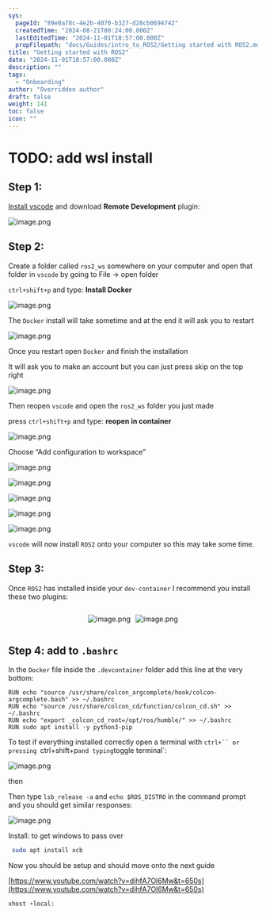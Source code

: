 ```yaml
---
sys:
  pageId: "89e0a78c-4e2b-4070-b327-d28cb0694742"
  createdTime: "2024-08-21T00:24:00.000Z"
  lastEditedTime: "2024-11-01T18:57:00.000Z"
  propFilepath: "docs/Guides/intro_to_ROS2/Getting started with ROS2.md"
title: "Getting started with ROS2"
date: "2024-11-01T18:57:00.000Z"
description: ""
tags:
  - "Onboarding"
author: "Overridden author"
draft: false
weight: 141
toc: false
icon: ""
---
```


# TODO: add wsl install

## Step 1:

[Install vscode](https://code.visualstudio.com/download) and download **Remote Development** plugin:

![image.png](https://prod-files-secure.s3.us-west-2.amazonaws.com/d518164a-d88e-44d1-a4ee-3adb3bd8bce0/efb52993-1881-4a40-b95e-6f020334f022/image.png?X-Amz-Algorithm=AWS4-HMAC-SHA256&X-Amz-Content-Sha256=UNSIGNED-PAYLOAD&X-Amz-Credential=ASIAZI2LB4666J3RH45H%2F20250405%2Fus-west-2%2Fs3%2Faws4_request&X-Amz-Date=20250405T070739Z&X-Amz-Expires=3600&X-Amz-Security-Token=IQoJb3JpZ2luX2VjEK%2F%2F%2F%2F%2F%2F%2F%2F%2F%2F%2FwEaCXVzLXdlc3QtMiJHMEUCIQC%2BdJrMN8RfWwyUIEeslh2tpheCLHoYfchYjBBDOhNzCAIgLqx5Aq4uoTr8JF6ObrFek2CfeIeKWSHDgnJAIkDx6Lsq%2FwMIKBAAGgw2Mzc0MjMxODM4MDUiDPQUsJxj%2FQMYKUNYSircA5uUavTlQORLdzvbNah23q7mh49Vi0F7g0OfLsVWhZmujTO8Qcj%2FDnIQDmqGcCw%2BP8KH0z0m05rbe4JxwhlyhKLKIf12WH%2BcGLTQdy01XqXSwNOLlgg1nqKdmeXGfyzpN9AkYx1SLYfiPbvzqlrmUnva5TgzI3RIrCejto%2BWTzf141cYKFqPvtQmlD5H%2FZEtd1Ew%2BagomgU62z76KO51MnlaVCdQPbWP29tfguwphmCjVuuzC%2B6qqFszeUK9AYs1HF3DHkkJz05wY0KGHWn4ONAxlJfBlXr%2Bj%2F3NwY8BV6NwkIFpRt4z61IqmDCGEsHZ3%2F7GGSCK9l17yVT7MHq5E3nqMe8GxpRcQjtmFzupG%2BP0wgEKuOPrJRtb84QezUMPPpmgzbcF8tm4N7oVX6mQ5%2FtLZv8FB4ZO74XqeglUT3hfxn9yhZD7sYa4NpdCN%2FYmCQnFL%2Bz%2F63uzyLkXWKjUfrHhdpPqjdLIpcSAVvkCOoy6rAKZI%2FhXcz7ni43pdpB8Y80O7%2BPUMBvijQFjyNJPrAMBz3QCyH4WR7lTxKU3ZVzWIc7V75f%2BEY5LFPYLKY7g2T0betivTDXCotw%2BQDhd41gAaf4OBTNuIi4mKrCgC1hCJqvi%2FSFy3IZmzodWMNGhw78GOqUBnQeUzZzOtJeubq88W%2BtSwGQlv%2Fbp7k9TFyuiB7yJ3jq%2BOvaa%2BqMJAFjUFB7%2B95JkFa3lvSQExPGE6ojNm0L6rAFcLoXVN%2FIFo8YpvFxOswsWmhBtrmYYqOgKAF8GJFh1ux%2BOfLNCRSHp6vMFSn7WA7o1Xo7j0ypPvMe4TEut9PXMX8UNYQjHofMj4O8L21mObhpLF3MjAM1QjHB%2FrvATU5vja4sy&X-Amz-Signature=573a3c443c85e7db1a92afee4b4f0e3f4ca78c58e07b78cf3a9d7f30ef92ab30&X-Amz-SignedHeaders=host&x-id=GetObject)

## Step 2:

Create a folder called `ros2_ws` somewhere on your computer and open that folder in `vscode` by going to File → open folder 

`ctrl+shift+p` and type: **Install Docker**

![image.png](https://prod-files-secure.s3.us-west-2.amazonaws.com/d518164a-d88e-44d1-a4ee-3adb3bd8bce0/2269dc0e-1cd5-47ff-bceb-c04ad9b2eab0/image.png?X-Amz-Algorithm=AWS4-HMAC-SHA256&X-Amz-Content-Sha256=UNSIGNED-PAYLOAD&X-Amz-Credential=ASIAZI2LB4666J3RH45H%2F20250405%2Fus-west-2%2Fs3%2Faws4_request&X-Amz-Date=20250405T070739Z&X-Amz-Expires=3600&X-Amz-Security-Token=IQoJb3JpZ2luX2VjEK%2F%2F%2F%2F%2F%2F%2F%2F%2F%2F%2FwEaCXVzLXdlc3QtMiJHMEUCIQC%2BdJrMN8RfWwyUIEeslh2tpheCLHoYfchYjBBDOhNzCAIgLqx5Aq4uoTr8JF6ObrFek2CfeIeKWSHDgnJAIkDx6Lsq%2FwMIKBAAGgw2Mzc0MjMxODM4MDUiDPQUsJxj%2FQMYKUNYSircA5uUavTlQORLdzvbNah23q7mh49Vi0F7g0OfLsVWhZmujTO8Qcj%2FDnIQDmqGcCw%2BP8KH0z0m05rbe4JxwhlyhKLKIf12WH%2BcGLTQdy01XqXSwNOLlgg1nqKdmeXGfyzpN9AkYx1SLYfiPbvzqlrmUnva5TgzI3RIrCejto%2BWTzf141cYKFqPvtQmlD5H%2FZEtd1Ew%2BagomgU62z76KO51MnlaVCdQPbWP29tfguwphmCjVuuzC%2B6qqFszeUK9AYs1HF3DHkkJz05wY0KGHWn4ONAxlJfBlXr%2Bj%2F3NwY8BV6NwkIFpRt4z61IqmDCGEsHZ3%2F7GGSCK9l17yVT7MHq5E3nqMe8GxpRcQjtmFzupG%2BP0wgEKuOPrJRtb84QezUMPPpmgzbcF8tm4N7oVX6mQ5%2FtLZv8FB4ZO74XqeglUT3hfxn9yhZD7sYa4NpdCN%2FYmCQnFL%2Bz%2F63uzyLkXWKjUfrHhdpPqjdLIpcSAVvkCOoy6rAKZI%2FhXcz7ni43pdpB8Y80O7%2BPUMBvijQFjyNJPrAMBz3QCyH4WR7lTxKU3ZVzWIc7V75f%2BEY5LFPYLKY7g2T0betivTDXCotw%2BQDhd41gAaf4OBTNuIi4mKrCgC1hCJqvi%2FSFy3IZmzodWMNGhw78GOqUBnQeUzZzOtJeubq88W%2BtSwGQlv%2Fbp7k9TFyuiB7yJ3jq%2BOvaa%2BqMJAFjUFB7%2B95JkFa3lvSQExPGE6ojNm0L6rAFcLoXVN%2FIFo8YpvFxOswsWmhBtrmYYqOgKAF8GJFh1ux%2BOfLNCRSHp6vMFSn7WA7o1Xo7j0ypPvMe4TEut9PXMX8UNYQjHofMj4O8L21mObhpLF3MjAM1QjHB%2FrvATU5vja4sy&X-Amz-Signature=e089c8c72aaab53486ab888d88a960ddc2458c5f5cacd7e5b241e5f4b4a00d94&X-Amz-SignedHeaders=host&x-id=GetObject)

The `Docker` install will take sometime and at the end it will ask you to restart

![image.png](https://prod-files-secure.s3.us-west-2.amazonaws.com/d518164a-d88e-44d1-a4ee-3adb3bd8bce0/ed233f78-be33-4b1f-b89c-9c346c0e961e/image.png?X-Amz-Algorithm=AWS4-HMAC-SHA256&X-Amz-Content-Sha256=UNSIGNED-PAYLOAD&X-Amz-Credential=ASIAZI2LB4666J3RH45H%2F20250405%2Fus-west-2%2Fs3%2Faws4_request&X-Amz-Date=20250405T070739Z&X-Amz-Expires=3600&X-Amz-Security-Token=IQoJb3JpZ2luX2VjEK%2F%2F%2F%2F%2F%2F%2F%2F%2F%2F%2FwEaCXVzLXdlc3QtMiJHMEUCIQC%2BdJrMN8RfWwyUIEeslh2tpheCLHoYfchYjBBDOhNzCAIgLqx5Aq4uoTr8JF6ObrFek2CfeIeKWSHDgnJAIkDx6Lsq%2FwMIKBAAGgw2Mzc0MjMxODM4MDUiDPQUsJxj%2FQMYKUNYSircA5uUavTlQORLdzvbNah23q7mh49Vi0F7g0OfLsVWhZmujTO8Qcj%2FDnIQDmqGcCw%2BP8KH0z0m05rbe4JxwhlyhKLKIf12WH%2BcGLTQdy01XqXSwNOLlgg1nqKdmeXGfyzpN9AkYx1SLYfiPbvzqlrmUnva5TgzI3RIrCejto%2BWTzf141cYKFqPvtQmlD5H%2FZEtd1Ew%2BagomgU62z76KO51MnlaVCdQPbWP29tfguwphmCjVuuzC%2B6qqFszeUK9AYs1HF3DHkkJz05wY0KGHWn4ONAxlJfBlXr%2Bj%2F3NwY8BV6NwkIFpRt4z61IqmDCGEsHZ3%2F7GGSCK9l17yVT7MHq5E3nqMe8GxpRcQjtmFzupG%2BP0wgEKuOPrJRtb84QezUMPPpmgzbcF8tm4N7oVX6mQ5%2FtLZv8FB4ZO74XqeglUT3hfxn9yhZD7sYa4NpdCN%2FYmCQnFL%2Bz%2F63uzyLkXWKjUfrHhdpPqjdLIpcSAVvkCOoy6rAKZI%2FhXcz7ni43pdpB8Y80O7%2BPUMBvijQFjyNJPrAMBz3QCyH4WR7lTxKU3ZVzWIc7V75f%2BEY5LFPYLKY7g2T0betivTDXCotw%2BQDhd41gAaf4OBTNuIi4mKrCgC1hCJqvi%2FSFy3IZmzodWMNGhw78GOqUBnQeUzZzOtJeubq88W%2BtSwGQlv%2Fbp7k9TFyuiB7yJ3jq%2BOvaa%2BqMJAFjUFB7%2B95JkFa3lvSQExPGE6ojNm0L6rAFcLoXVN%2FIFo8YpvFxOswsWmhBtrmYYqOgKAF8GJFh1ux%2BOfLNCRSHp6vMFSn7WA7o1Xo7j0ypPvMe4TEut9PXMX8UNYQjHofMj4O8L21mObhpLF3MjAM1QjHB%2FrvATU5vja4sy&X-Amz-Signature=c528c0075327b9cbd39031cb4899907d48eacf657a739330db461ae7f3d5f554&X-Amz-SignedHeaders=host&x-id=GetObject)

Once you restart open `Docker` and finish the installation

It will ask you to make an account but you can just press skip on the top right

![image.png](https://prod-files-secure.s3.us-west-2.amazonaws.com/d518164a-d88e-44d1-a4ee-3adb3bd8bce0/21010ad9-1659-4fd9-9f59-9932a09b2a3d/image.png?X-Amz-Algorithm=AWS4-HMAC-SHA256&X-Amz-Content-Sha256=UNSIGNED-PAYLOAD&X-Amz-Credential=ASIAZI2LB4666J3RH45H%2F20250405%2Fus-west-2%2Fs3%2Faws4_request&X-Amz-Date=20250405T070739Z&X-Amz-Expires=3600&X-Amz-Security-Token=IQoJb3JpZ2luX2VjEK%2F%2F%2F%2F%2F%2F%2F%2F%2F%2F%2FwEaCXVzLXdlc3QtMiJHMEUCIQC%2BdJrMN8RfWwyUIEeslh2tpheCLHoYfchYjBBDOhNzCAIgLqx5Aq4uoTr8JF6ObrFek2CfeIeKWSHDgnJAIkDx6Lsq%2FwMIKBAAGgw2Mzc0MjMxODM4MDUiDPQUsJxj%2FQMYKUNYSircA5uUavTlQORLdzvbNah23q7mh49Vi0F7g0OfLsVWhZmujTO8Qcj%2FDnIQDmqGcCw%2BP8KH0z0m05rbe4JxwhlyhKLKIf12WH%2BcGLTQdy01XqXSwNOLlgg1nqKdmeXGfyzpN9AkYx1SLYfiPbvzqlrmUnva5TgzI3RIrCejto%2BWTzf141cYKFqPvtQmlD5H%2FZEtd1Ew%2BagomgU62z76KO51MnlaVCdQPbWP29tfguwphmCjVuuzC%2B6qqFszeUK9AYs1HF3DHkkJz05wY0KGHWn4ONAxlJfBlXr%2Bj%2F3NwY8BV6NwkIFpRt4z61IqmDCGEsHZ3%2F7GGSCK9l17yVT7MHq5E3nqMe8GxpRcQjtmFzupG%2BP0wgEKuOPrJRtb84QezUMPPpmgzbcF8tm4N7oVX6mQ5%2FtLZv8FB4ZO74XqeglUT3hfxn9yhZD7sYa4NpdCN%2FYmCQnFL%2Bz%2F63uzyLkXWKjUfrHhdpPqjdLIpcSAVvkCOoy6rAKZI%2FhXcz7ni43pdpB8Y80O7%2BPUMBvijQFjyNJPrAMBz3QCyH4WR7lTxKU3ZVzWIc7V75f%2BEY5LFPYLKY7g2T0betivTDXCotw%2BQDhd41gAaf4OBTNuIi4mKrCgC1hCJqvi%2FSFy3IZmzodWMNGhw78GOqUBnQeUzZzOtJeubq88W%2BtSwGQlv%2Fbp7k9TFyuiB7yJ3jq%2BOvaa%2BqMJAFjUFB7%2B95JkFa3lvSQExPGE6ojNm0L6rAFcLoXVN%2FIFo8YpvFxOswsWmhBtrmYYqOgKAF8GJFh1ux%2BOfLNCRSHp6vMFSn7WA7o1Xo7j0ypPvMe4TEut9PXMX8UNYQjHofMj4O8L21mObhpLF3MjAM1QjHB%2FrvATU5vja4sy&X-Amz-Signature=27b57d4d7c6919feee9774b862b67dbc3973eccb556ea8c43d2c0120348b4b3e&X-Amz-SignedHeaders=host&x-id=GetObject)

Then reopen `vscode` and open the `ros2_ws` folder you just made

press `ctrl+shift+p` and type: **reopen in container**

![image.png](https://prod-files-secure.s3.us-west-2.amazonaws.com/d518164a-d88e-44d1-a4ee-3adb3bd8bce0/4e93b8c2-41ad-488c-8095-c74205196118/image.png?X-Amz-Algorithm=AWS4-HMAC-SHA256&X-Amz-Content-Sha256=UNSIGNED-PAYLOAD&X-Amz-Credential=ASIAZI2LB4666J3RH45H%2F20250405%2Fus-west-2%2Fs3%2Faws4_request&X-Amz-Date=20250405T070739Z&X-Amz-Expires=3600&X-Amz-Security-Token=IQoJb3JpZ2luX2VjEK%2F%2F%2F%2F%2F%2F%2F%2F%2F%2F%2FwEaCXVzLXdlc3QtMiJHMEUCIQC%2BdJrMN8RfWwyUIEeslh2tpheCLHoYfchYjBBDOhNzCAIgLqx5Aq4uoTr8JF6ObrFek2CfeIeKWSHDgnJAIkDx6Lsq%2FwMIKBAAGgw2Mzc0MjMxODM4MDUiDPQUsJxj%2FQMYKUNYSircA5uUavTlQORLdzvbNah23q7mh49Vi0F7g0OfLsVWhZmujTO8Qcj%2FDnIQDmqGcCw%2BP8KH0z0m05rbe4JxwhlyhKLKIf12WH%2BcGLTQdy01XqXSwNOLlgg1nqKdmeXGfyzpN9AkYx1SLYfiPbvzqlrmUnva5TgzI3RIrCejto%2BWTzf141cYKFqPvtQmlD5H%2FZEtd1Ew%2BagomgU62z76KO51MnlaVCdQPbWP29tfguwphmCjVuuzC%2B6qqFszeUK9AYs1HF3DHkkJz05wY0KGHWn4ONAxlJfBlXr%2Bj%2F3NwY8BV6NwkIFpRt4z61IqmDCGEsHZ3%2F7GGSCK9l17yVT7MHq5E3nqMe8GxpRcQjtmFzupG%2BP0wgEKuOPrJRtb84QezUMPPpmgzbcF8tm4N7oVX6mQ5%2FtLZv8FB4ZO74XqeglUT3hfxn9yhZD7sYa4NpdCN%2FYmCQnFL%2Bz%2F63uzyLkXWKjUfrHhdpPqjdLIpcSAVvkCOoy6rAKZI%2FhXcz7ni43pdpB8Y80O7%2BPUMBvijQFjyNJPrAMBz3QCyH4WR7lTxKU3ZVzWIc7V75f%2BEY5LFPYLKY7g2T0betivTDXCotw%2BQDhd41gAaf4OBTNuIi4mKrCgC1hCJqvi%2FSFy3IZmzodWMNGhw78GOqUBnQeUzZzOtJeubq88W%2BtSwGQlv%2Fbp7k9TFyuiB7yJ3jq%2BOvaa%2BqMJAFjUFB7%2B95JkFa3lvSQExPGE6ojNm0L6rAFcLoXVN%2FIFo8YpvFxOswsWmhBtrmYYqOgKAF8GJFh1ux%2BOfLNCRSHp6vMFSn7WA7o1Xo7j0ypPvMe4TEut9PXMX8UNYQjHofMj4O8L21mObhpLF3MjAM1QjHB%2FrvATU5vja4sy&X-Amz-Signature=a1b920542cfdc3a06eecf3f5f07de2a6027b13044bf195ae5406f066ebef9c1d&X-Amz-SignedHeaders=host&x-id=GetObject)

Choose “Add configuration to workspace”

![image.png](https://prod-files-secure.s3.us-west-2.amazonaws.com/d518164a-d88e-44d1-a4ee-3adb3bd8bce0/9560b282-5060-4989-ba37-97e7b2c22476/image.png?X-Amz-Algorithm=AWS4-HMAC-SHA256&X-Amz-Content-Sha256=UNSIGNED-PAYLOAD&X-Amz-Credential=ASIAZI2LB4666J3RH45H%2F20250405%2Fus-west-2%2Fs3%2Faws4_request&X-Amz-Date=20250405T070739Z&X-Amz-Expires=3600&X-Amz-Security-Token=IQoJb3JpZ2luX2VjEK%2F%2F%2F%2F%2F%2F%2F%2F%2F%2F%2FwEaCXVzLXdlc3QtMiJHMEUCIQC%2BdJrMN8RfWwyUIEeslh2tpheCLHoYfchYjBBDOhNzCAIgLqx5Aq4uoTr8JF6ObrFek2CfeIeKWSHDgnJAIkDx6Lsq%2FwMIKBAAGgw2Mzc0MjMxODM4MDUiDPQUsJxj%2FQMYKUNYSircA5uUavTlQORLdzvbNah23q7mh49Vi0F7g0OfLsVWhZmujTO8Qcj%2FDnIQDmqGcCw%2BP8KH0z0m05rbe4JxwhlyhKLKIf12WH%2BcGLTQdy01XqXSwNOLlgg1nqKdmeXGfyzpN9AkYx1SLYfiPbvzqlrmUnva5TgzI3RIrCejto%2BWTzf141cYKFqPvtQmlD5H%2FZEtd1Ew%2BagomgU62z76KO51MnlaVCdQPbWP29tfguwphmCjVuuzC%2B6qqFszeUK9AYs1HF3DHkkJz05wY0KGHWn4ONAxlJfBlXr%2Bj%2F3NwY8BV6NwkIFpRt4z61IqmDCGEsHZ3%2F7GGSCK9l17yVT7MHq5E3nqMe8GxpRcQjtmFzupG%2BP0wgEKuOPrJRtb84QezUMPPpmgzbcF8tm4N7oVX6mQ5%2FtLZv8FB4ZO74XqeglUT3hfxn9yhZD7sYa4NpdCN%2FYmCQnFL%2Bz%2F63uzyLkXWKjUfrHhdpPqjdLIpcSAVvkCOoy6rAKZI%2FhXcz7ni43pdpB8Y80O7%2BPUMBvijQFjyNJPrAMBz3QCyH4WR7lTxKU3ZVzWIc7V75f%2BEY5LFPYLKY7g2T0betivTDXCotw%2BQDhd41gAaf4OBTNuIi4mKrCgC1hCJqvi%2FSFy3IZmzodWMNGhw78GOqUBnQeUzZzOtJeubq88W%2BtSwGQlv%2Fbp7k9TFyuiB7yJ3jq%2BOvaa%2BqMJAFjUFB7%2B95JkFa3lvSQExPGE6ojNm0L6rAFcLoXVN%2FIFo8YpvFxOswsWmhBtrmYYqOgKAF8GJFh1ux%2BOfLNCRSHp6vMFSn7WA7o1Xo7j0ypPvMe4TEut9PXMX8UNYQjHofMj4O8L21mObhpLF3MjAM1QjHB%2FrvATU5vja4sy&X-Amz-Signature=8c25088fb34f24e88288549aa58ca0632dabc0f6cd66b6e59df8212d201bb3b9&X-Amz-SignedHeaders=host&x-id=GetObject)

![image.png](https://prod-files-secure.s3.us-west-2.amazonaws.com/d518164a-d88e-44d1-a4ee-3adb3bd8bce0/2ee63f81-886b-48e8-a553-dc6e5eac99e4/image.png?X-Amz-Algorithm=AWS4-HMAC-SHA256&X-Amz-Content-Sha256=UNSIGNED-PAYLOAD&X-Amz-Credential=ASIAZI2LB4666J3RH45H%2F20250405%2Fus-west-2%2Fs3%2Faws4_request&X-Amz-Date=20250405T070739Z&X-Amz-Expires=3600&X-Amz-Security-Token=IQoJb3JpZ2luX2VjEK%2F%2F%2F%2F%2F%2F%2F%2F%2F%2F%2FwEaCXVzLXdlc3QtMiJHMEUCIQC%2BdJrMN8RfWwyUIEeslh2tpheCLHoYfchYjBBDOhNzCAIgLqx5Aq4uoTr8JF6ObrFek2CfeIeKWSHDgnJAIkDx6Lsq%2FwMIKBAAGgw2Mzc0MjMxODM4MDUiDPQUsJxj%2FQMYKUNYSircA5uUavTlQORLdzvbNah23q7mh49Vi0F7g0OfLsVWhZmujTO8Qcj%2FDnIQDmqGcCw%2BP8KH0z0m05rbe4JxwhlyhKLKIf12WH%2BcGLTQdy01XqXSwNOLlgg1nqKdmeXGfyzpN9AkYx1SLYfiPbvzqlrmUnva5TgzI3RIrCejto%2BWTzf141cYKFqPvtQmlD5H%2FZEtd1Ew%2BagomgU62z76KO51MnlaVCdQPbWP29tfguwphmCjVuuzC%2B6qqFszeUK9AYs1HF3DHkkJz05wY0KGHWn4ONAxlJfBlXr%2Bj%2F3NwY8BV6NwkIFpRt4z61IqmDCGEsHZ3%2F7GGSCK9l17yVT7MHq5E3nqMe8GxpRcQjtmFzupG%2BP0wgEKuOPrJRtb84QezUMPPpmgzbcF8tm4N7oVX6mQ5%2FtLZv8FB4ZO74XqeglUT3hfxn9yhZD7sYa4NpdCN%2FYmCQnFL%2Bz%2F63uzyLkXWKjUfrHhdpPqjdLIpcSAVvkCOoy6rAKZI%2FhXcz7ni43pdpB8Y80O7%2BPUMBvijQFjyNJPrAMBz3QCyH4WR7lTxKU3ZVzWIc7V75f%2BEY5LFPYLKY7g2T0betivTDXCotw%2BQDhd41gAaf4OBTNuIi4mKrCgC1hCJqvi%2FSFy3IZmzodWMNGhw78GOqUBnQeUzZzOtJeubq88W%2BtSwGQlv%2Fbp7k9TFyuiB7yJ3jq%2BOvaa%2BqMJAFjUFB7%2B95JkFa3lvSQExPGE6ojNm0L6rAFcLoXVN%2FIFo8YpvFxOswsWmhBtrmYYqOgKAF8GJFh1ux%2BOfLNCRSHp6vMFSn7WA7o1Xo7j0ypPvMe4TEut9PXMX8UNYQjHofMj4O8L21mObhpLF3MjAM1QjHB%2FrvATU5vja4sy&X-Amz-Signature=17ae47a687ba2828b6130db0c0af84bbe8d40762be3dbaa8de661e8251a7bb4b&X-Amz-SignedHeaders=host&x-id=GetObject)

![image.png](https://prod-files-secure.s3.us-west-2.amazonaws.com/d518164a-d88e-44d1-a4ee-3adb3bd8bce0/ae1580b2-b048-407e-aed9-b584224a7a04/image.png?X-Amz-Algorithm=AWS4-HMAC-SHA256&X-Amz-Content-Sha256=UNSIGNED-PAYLOAD&X-Amz-Credential=ASIAZI2LB4666J3RH45H%2F20250405%2Fus-west-2%2Fs3%2Faws4_request&X-Amz-Date=20250405T070739Z&X-Amz-Expires=3600&X-Amz-Security-Token=IQoJb3JpZ2luX2VjEK%2F%2F%2F%2F%2F%2F%2F%2F%2F%2F%2FwEaCXVzLXdlc3QtMiJHMEUCIQC%2BdJrMN8RfWwyUIEeslh2tpheCLHoYfchYjBBDOhNzCAIgLqx5Aq4uoTr8JF6ObrFek2CfeIeKWSHDgnJAIkDx6Lsq%2FwMIKBAAGgw2Mzc0MjMxODM4MDUiDPQUsJxj%2FQMYKUNYSircA5uUavTlQORLdzvbNah23q7mh49Vi0F7g0OfLsVWhZmujTO8Qcj%2FDnIQDmqGcCw%2BP8KH0z0m05rbe4JxwhlyhKLKIf12WH%2BcGLTQdy01XqXSwNOLlgg1nqKdmeXGfyzpN9AkYx1SLYfiPbvzqlrmUnva5TgzI3RIrCejto%2BWTzf141cYKFqPvtQmlD5H%2FZEtd1Ew%2BagomgU62z76KO51MnlaVCdQPbWP29tfguwphmCjVuuzC%2B6qqFszeUK9AYs1HF3DHkkJz05wY0KGHWn4ONAxlJfBlXr%2Bj%2F3NwY8BV6NwkIFpRt4z61IqmDCGEsHZ3%2F7GGSCK9l17yVT7MHq5E3nqMe8GxpRcQjtmFzupG%2BP0wgEKuOPrJRtb84QezUMPPpmgzbcF8tm4N7oVX6mQ5%2FtLZv8FB4ZO74XqeglUT3hfxn9yhZD7sYa4NpdCN%2FYmCQnFL%2Bz%2F63uzyLkXWKjUfrHhdpPqjdLIpcSAVvkCOoy6rAKZI%2FhXcz7ni43pdpB8Y80O7%2BPUMBvijQFjyNJPrAMBz3QCyH4WR7lTxKU3ZVzWIc7V75f%2BEY5LFPYLKY7g2T0betivTDXCotw%2BQDhd41gAaf4OBTNuIi4mKrCgC1hCJqvi%2FSFy3IZmzodWMNGhw78GOqUBnQeUzZzOtJeubq88W%2BtSwGQlv%2Fbp7k9TFyuiB7yJ3jq%2BOvaa%2BqMJAFjUFB7%2B95JkFa3lvSQExPGE6ojNm0L6rAFcLoXVN%2FIFo8YpvFxOswsWmhBtrmYYqOgKAF8GJFh1ux%2BOfLNCRSHp6vMFSn7WA7o1Xo7j0ypPvMe4TEut9PXMX8UNYQjHofMj4O8L21mObhpLF3MjAM1QjHB%2FrvATU5vja4sy&X-Amz-Signature=e9aa52edad5a49b586fd4a6745ffd75b8fad8776403cf52e5a9965c64658b05a&X-Amz-SignedHeaders=host&x-id=GetObject)

![image.png](https://prod-files-secure.s3.us-west-2.amazonaws.com/d518164a-d88e-44d1-a4ee-3adb3bd8bce0/53255b28-f75e-430f-b9e3-c0ac8577e42b/image.png?X-Amz-Algorithm=AWS4-HMAC-SHA256&X-Amz-Content-Sha256=UNSIGNED-PAYLOAD&X-Amz-Credential=ASIAZI2LB4666J3RH45H%2F20250405%2Fus-west-2%2Fs3%2Faws4_request&X-Amz-Date=20250405T070739Z&X-Amz-Expires=3600&X-Amz-Security-Token=IQoJb3JpZ2luX2VjEK%2F%2F%2F%2F%2F%2F%2F%2F%2F%2F%2FwEaCXVzLXdlc3QtMiJHMEUCIQC%2BdJrMN8RfWwyUIEeslh2tpheCLHoYfchYjBBDOhNzCAIgLqx5Aq4uoTr8JF6ObrFek2CfeIeKWSHDgnJAIkDx6Lsq%2FwMIKBAAGgw2Mzc0MjMxODM4MDUiDPQUsJxj%2FQMYKUNYSircA5uUavTlQORLdzvbNah23q7mh49Vi0F7g0OfLsVWhZmujTO8Qcj%2FDnIQDmqGcCw%2BP8KH0z0m05rbe4JxwhlyhKLKIf12WH%2BcGLTQdy01XqXSwNOLlgg1nqKdmeXGfyzpN9AkYx1SLYfiPbvzqlrmUnva5TgzI3RIrCejto%2BWTzf141cYKFqPvtQmlD5H%2FZEtd1Ew%2BagomgU62z76KO51MnlaVCdQPbWP29tfguwphmCjVuuzC%2B6qqFszeUK9AYs1HF3DHkkJz05wY0KGHWn4ONAxlJfBlXr%2Bj%2F3NwY8BV6NwkIFpRt4z61IqmDCGEsHZ3%2F7GGSCK9l17yVT7MHq5E3nqMe8GxpRcQjtmFzupG%2BP0wgEKuOPrJRtb84QezUMPPpmgzbcF8tm4N7oVX6mQ5%2FtLZv8FB4ZO74XqeglUT3hfxn9yhZD7sYa4NpdCN%2FYmCQnFL%2Bz%2F63uzyLkXWKjUfrHhdpPqjdLIpcSAVvkCOoy6rAKZI%2FhXcz7ni43pdpB8Y80O7%2BPUMBvijQFjyNJPrAMBz3QCyH4WR7lTxKU3ZVzWIc7V75f%2BEY5LFPYLKY7g2T0betivTDXCotw%2BQDhd41gAaf4OBTNuIi4mKrCgC1hCJqvi%2FSFy3IZmzodWMNGhw78GOqUBnQeUzZzOtJeubq88W%2BtSwGQlv%2Fbp7k9TFyuiB7yJ3jq%2BOvaa%2BqMJAFjUFB7%2B95JkFa3lvSQExPGE6ojNm0L6rAFcLoXVN%2FIFo8YpvFxOswsWmhBtrmYYqOgKAF8GJFh1ux%2BOfLNCRSHp6vMFSn7WA7o1Xo7j0ypPvMe4TEut9PXMX8UNYQjHofMj4O8L21mObhpLF3MjAM1QjHB%2FrvATU5vja4sy&X-Amz-Signature=28c0bd992c34a11c4409212748f679262f771cc7e5ae1b6d3f9d774eabe80c77&X-Amz-SignedHeaders=host&x-id=GetObject)

![image.png](https://prod-files-secure.s3.us-west-2.amazonaws.com/d518164a-d88e-44d1-a4ee-3adb3bd8bce0/7c562767-5af9-4ffb-97d1-327bcdf4ee00/image.png?X-Amz-Algorithm=AWS4-HMAC-SHA256&X-Amz-Content-Sha256=UNSIGNED-PAYLOAD&X-Amz-Credential=ASIAZI2LB4666J3RH45H%2F20250405%2Fus-west-2%2Fs3%2Faws4_request&X-Amz-Date=20250405T070739Z&X-Amz-Expires=3600&X-Amz-Security-Token=IQoJb3JpZ2luX2VjEK%2F%2F%2F%2F%2F%2F%2F%2F%2F%2F%2FwEaCXVzLXdlc3QtMiJHMEUCIQC%2BdJrMN8RfWwyUIEeslh2tpheCLHoYfchYjBBDOhNzCAIgLqx5Aq4uoTr8JF6ObrFek2CfeIeKWSHDgnJAIkDx6Lsq%2FwMIKBAAGgw2Mzc0MjMxODM4MDUiDPQUsJxj%2FQMYKUNYSircA5uUavTlQORLdzvbNah23q7mh49Vi0F7g0OfLsVWhZmujTO8Qcj%2FDnIQDmqGcCw%2BP8KH0z0m05rbe4JxwhlyhKLKIf12WH%2BcGLTQdy01XqXSwNOLlgg1nqKdmeXGfyzpN9AkYx1SLYfiPbvzqlrmUnva5TgzI3RIrCejto%2BWTzf141cYKFqPvtQmlD5H%2FZEtd1Ew%2BagomgU62z76KO51MnlaVCdQPbWP29tfguwphmCjVuuzC%2B6qqFszeUK9AYs1HF3DHkkJz05wY0KGHWn4ONAxlJfBlXr%2Bj%2F3NwY8BV6NwkIFpRt4z61IqmDCGEsHZ3%2F7GGSCK9l17yVT7MHq5E3nqMe8GxpRcQjtmFzupG%2BP0wgEKuOPrJRtb84QezUMPPpmgzbcF8tm4N7oVX6mQ5%2FtLZv8FB4ZO74XqeglUT3hfxn9yhZD7sYa4NpdCN%2FYmCQnFL%2Bz%2F63uzyLkXWKjUfrHhdpPqjdLIpcSAVvkCOoy6rAKZI%2FhXcz7ni43pdpB8Y80O7%2BPUMBvijQFjyNJPrAMBz3QCyH4WR7lTxKU3ZVzWIc7V75f%2BEY5LFPYLKY7g2T0betivTDXCotw%2BQDhd41gAaf4OBTNuIi4mKrCgC1hCJqvi%2FSFy3IZmzodWMNGhw78GOqUBnQeUzZzOtJeubq88W%2BtSwGQlv%2Fbp7k9TFyuiB7yJ3jq%2BOvaa%2BqMJAFjUFB7%2B95JkFa3lvSQExPGE6ojNm0L6rAFcLoXVN%2FIFo8YpvFxOswsWmhBtrmYYqOgKAF8GJFh1ux%2BOfLNCRSHp6vMFSn7WA7o1Xo7j0ypPvMe4TEut9PXMX8UNYQjHofMj4O8L21mObhpLF3MjAM1QjHB%2FrvATU5vja4sy&X-Amz-Signature=85729653d3586e16d9e1880e457b71258ade738fd5bc3e953639cc689f393a4a&X-Amz-SignedHeaders=host&x-id=GetObject)

`vscode` will now install `ROS2` onto your computer so this may take some time.

## Step 3:

Once `ROS2` has installed inside your `dev-container` I recommend you install these two plugins:

<div style="display: flex;flex-direction: row; column-gap:10px; max-width: 630px;justify-content: center;">
<div>

![image.png](https://prod-files-secure.s3.us-west-2.amazonaws.com/d518164a-d88e-44d1-a4ee-3adb3bd8bce0/3fc3d550-5a54-4ba1-ba6b-faa01cdb7369/image.png?X-Amz-Algorithm=AWS4-HMAC-SHA256&X-Amz-Content-Sha256=UNSIGNED-PAYLOAD&X-Amz-Credential=ASIAZI2LB466RNC45UBR%2F20250405%2Fus-west-2%2Fs3%2Faws4_request&X-Amz-Date=20250405T070744Z&X-Amz-Expires=3600&X-Amz-Security-Token=IQoJb3JpZ2luX2VjEK%2F%2F%2F%2F%2F%2F%2F%2F%2F%2F%2FwEaCXVzLXdlc3QtMiJGMEQCIEvTfqvbIo6Gk0Jf%2Bs0iWJSXOFTbMi%2Bim1BBE1aQ%2BX%2BrAiAtYPjJwSQKTcHtCnrbHGwCNLh%2FLzGGDtTiujwYr8mpuyr%2FAwgoEAAaDDYzNzQyMzE4MzgwNSIM%2FSyKfBDOt1rPlZyTKtwDFQS7bmlzXh5zyg27%2BbXnZm2wPCWpmY9DHI3JFkUlIjEWXSebvqredS4TIhaJJRuiMY8Lk8Jpor4nICRDqjvRCEknVq%2FGuX5WCqEPZR%2Fm5RK9xG0C1lKJCOf3GjRIaIq%2F%2Bj5HqCoDJNmkWPXdr3RM18uV%2BcSMFoF3U7Q6rG4z7Ae8VERuIb1GanzSXDD359Vu4Z8Wo7iulC9cn8c2ZPxWiuP4aNetf4vJ48tmh1yem7S8yBDZ%2FhU%2Fz3XCP0u9YcwIqxiXZATdpDBplxVFPYjSZPotE3ZE971gClqJA6P%2F5N%2Fchpl8%2BFt8kgUNwLSZeLidEqtHFp8dkFcDnVPT8kLCkDxAvffSvecFy%2Fy%2BNBQCGr%2FsuhPfrkCIFojHKwq1DgjdbyxyrtYKo3PR1aAeqOKX9GBcwf8BA8S%2B9KrkW4fktWDoVGiSKReQXFA2Hx5eZWFRELRLPSBivWD5BTI9vuvfoqioSzD4SbYbCI5sZW%2B%2F%2BpKWrk0FOU1DiCi%2Fb6jQHoZbliPMUH1G4jiIkQWhgR4VnqQF%2F0n0y4c74LOQAqMDIbgCdTr6rFazXFNJxoGG6bj2ZOKC3BsQJ3aWIJLSiKBFapD823z8TOT4a6POEiZ0624IrEM2Obtx2P01YwEws6LDvwY6pgFga8u3zf0jWCp7o%2FG80V%2FSU1sHLsRA6RExnQyqepznJkHuAL%2BnFNRRe2qDcle9kYnSIoPxarIHIil1wJUdFEa8UfUPx2WB57TWCxkFeMi2LzZlsNJp8GoTIoeFNfkV1yugB6%2B16KCbKXQwQNCqz3o5ZmgeM%2FiMHZXbIWrT3mSd6UVeGmKtA4LGOOkYaN9FSTgsBH4blPlehpevoqJk%2FFboz1xZRwbH&X-Amz-Signature=bde57fc0382aadb03494e9bc896c9d1a9445951bdd2db51046b92bebda6971ae&X-Amz-SignedHeaders=host&x-id=GetObject)

</div>
<div>

![image.png](https://prod-files-secure.s3.us-west-2.amazonaws.com/d518164a-d88e-44d1-a4ee-3adb3bd8bce0/d994cc66-13c2-4093-a5a3-f84cf4601a82/image.png?X-Amz-Algorithm=AWS4-HMAC-SHA256&X-Amz-Content-Sha256=UNSIGNED-PAYLOAD&X-Amz-Credential=ASIAZI2LB4667UB4FPOW%2F20250405%2Fus-west-2%2Fs3%2Faws4_request&X-Amz-Date=20250405T070745Z&X-Amz-Expires=3600&X-Amz-Security-Token=IQoJb3JpZ2luX2VjEK%2F%2F%2F%2F%2F%2F%2F%2F%2F%2F%2FwEaCXVzLXdlc3QtMiJHMEUCIQDIoXkzg8AA3cdjKDApwskBKrBc7Dj1US8wRk5QRosHLQIgVj2FkKgau3mh%2BHkQcWkDe0mPhEYE%2B7UBEZXEFAG1NYsq%2FwMIKBAAGgw2Mzc0MjMxODM4MDUiDCNfRjWJuGRQCT78CCrcAxvjUaYCOMSFzX%2BIW0eMj5DsDgEUbBy25qTLGfnBolWcxKXyVuI3PCsD4cce9lw1HfOh35quvOVXgejqV%2BRu4XW55KmrWKUrFt40Mx1DLsuLWjSOgN28UAWUoQlT7ZqMd8w0OYiromUDtLS%2FN%2FTamZHMNwR7r63uF%2BE4wmpMDogUKj2Aq1x4Rs012HL6YGrcM7z4fYB5vEpamloy1k6dcQBsdosPzGA8ERulnbzwBByzcMIGxRZEeS2XHzy52Fe67rwznVF902c3%2FINDBh%2F8pXuRsewSLtfu5vpcSC%2BtKSDie6A7%2FHZ1FXD2vTFZ7fhvhXgpPTq1ZTGhGXCBDnV708xzRcJn2RlqRSZ1fFjnnpFWVXFaT1LipcIfXVDRWDqQXO3vCll53Lc%2FvHhkwSgNaZw8Xy%2B8zNGRV05u3gkLWUhqu4wSVNkbm1WlTZzqxIWnH0ja%2FVK0on0UPRt73pPNOSMxSh7CYtLfLTcKgHwdnaCi75SqqrhkHVlU9ChwO5xBitD69mw78aTItOsna0CqgmFPnTzxB2LxAkKXjYietOl622qkrTYsYmVvPs3QPw5aKN9MEz8GQMfe5ZN0%2Bw2%2Bx0oJRvHEc1jDTfy94R%2FU2Jw8gNXxmkU3fW4uHEnIMNuhw78GOqUBn7aM04ICwEHMIfNcdtV23vm03z%2BnslquLSJQHlY8uNBqJ3QubmEQVffFtnr1qPdHghA8gZDfQhrtBYk8HRjh3noZ3dZdoquvMVS9gBajiXkxuEFtYFz1tEL6hTZA24E8v1YSA8GCE6sRxeJ%2B6%2FlAmXpvd%2FF3P0TuinqzgzwJJA%2FmC6UKgN82zkE04FONa5IrWGfSUnEUEXyT6qrJ1d%2F52RL78EW2&X-Amz-Signature=b918155de0d243a026c3a9ad3eca1416a8b86c3c472420dc9d9c7c15c8a0b606&X-Amz-SignedHeaders=host&x-id=GetObject)

</div>
</div>

## Step 4: add to `.bashrc`

In the `Docker` file inside the `.devcontainer` folder add this line at the very bottom: 

```docker
RUN echo "source /usr/share/colcon_argcomplete/hook/colcon-argcomplete.bash" >> ~/.bashrc
RUN echo "source /usr/share/colcon_cd/function/colcon_cd.sh" >> ~/.bashrc
RUN echo "export _colcon_cd_root=/opt/ros/humble/" >> ~/.bashrc
RUN sudo apt install -y python3-pip 
```

To test if everything installed correctly open a terminal with `ctrl+`` or pressing `ctrl+shift+p` and typing `toggle terminal`:

![image.png](https://prod-files-secure.s3.us-west-2.amazonaws.com/d518164a-d88e-44d1-a4ee-3adb3bd8bce0/6a4943d8-b04e-4c02-9a58-775f3384d1a5/image.png?X-Amz-Algorithm=AWS4-HMAC-SHA256&X-Amz-Content-Sha256=UNSIGNED-PAYLOAD&X-Amz-Credential=ASIAZI2LB4666J3RH45H%2F20250405%2Fus-west-2%2Fs3%2Faws4_request&X-Amz-Date=20250405T070739Z&X-Amz-Expires=3600&X-Amz-Security-Token=IQoJb3JpZ2luX2VjEK%2F%2F%2F%2F%2F%2F%2F%2F%2F%2F%2FwEaCXVzLXdlc3QtMiJHMEUCIQC%2BdJrMN8RfWwyUIEeslh2tpheCLHoYfchYjBBDOhNzCAIgLqx5Aq4uoTr8JF6ObrFek2CfeIeKWSHDgnJAIkDx6Lsq%2FwMIKBAAGgw2Mzc0MjMxODM4MDUiDPQUsJxj%2FQMYKUNYSircA5uUavTlQORLdzvbNah23q7mh49Vi0F7g0OfLsVWhZmujTO8Qcj%2FDnIQDmqGcCw%2BP8KH0z0m05rbe4JxwhlyhKLKIf12WH%2BcGLTQdy01XqXSwNOLlgg1nqKdmeXGfyzpN9AkYx1SLYfiPbvzqlrmUnva5TgzI3RIrCejto%2BWTzf141cYKFqPvtQmlD5H%2FZEtd1Ew%2BagomgU62z76KO51MnlaVCdQPbWP29tfguwphmCjVuuzC%2B6qqFszeUK9AYs1HF3DHkkJz05wY0KGHWn4ONAxlJfBlXr%2Bj%2F3NwY8BV6NwkIFpRt4z61IqmDCGEsHZ3%2F7GGSCK9l17yVT7MHq5E3nqMe8GxpRcQjtmFzupG%2BP0wgEKuOPrJRtb84QezUMPPpmgzbcF8tm4N7oVX6mQ5%2FtLZv8FB4ZO74XqeglUT3hfxn9yhZD7sYa4NpdCN%2FYmCQnFL%2Bz%2F63uzyLkXWKjUfrHhdpPqjdLIpcSAVvkCOoy6rAKZI%2FhXcz7ni43pdpB8Y80O7%2BPUMBvijQFjyNJPrAMBz3QCyH4WR7lTxKU3ZVzWIc7V75f%2BEY5LFPYLKY7g2T0betivTDXCotw%2BQDhd41gAaf4OBTNuIi4mKrCgC1hCJqvi%2FSFy3IZmzodWMNGhw78GOqUBnQeUzZzOtJeubq88W%2BtSwGQlv%2Fbp7k9TFyuiB7yJ3jq%2BOvaa%2BqMJAFjUFB7%2B95JkFa3lvSQExPGE6ojNm0L6rAFcLoXVN%2FIFo8YpvFxOswsWmhBtrmYYqOgKAF8GJFh1ux%2BOfLNCRSHp6vMFSn7WA7o1Xo7j0ypPvMe4TEut9PXMX8UNYQjHofMj4O8L21mObhpLF3MjAM1QjHB%2FrvATU5vja4sy&X-Amz-Signature=71a48454697a5c8d61e0f6e7fe11da32ee480b9fe78513116b6c07e307e1e990&X-Amz-SignedHeaders=host&x-id=GetObject)

then 

Then type `lsb_release -a` and `echo $ROS_DISTRO` in the command prompt and you should get similar responses:

![image.png](https://prod-files-secure.s3.us-west-2.amazonaws.com/d518164a-d88e-44d1-a4ee-3adb3bd8bce0/3e635dec-a805-4e85-8b9e-d000e5b71a4e/image.png?X-Amz-Algorithm=AWS4-HMAC-SHA256&X-Amz-Content-Sha256=UNSIGNED-PAYLOAD&X-Amz-Credential=ASIAZI2LB4666J3RH45H%2F20250405%2Fus-west-2%2Fs3%2Faws4_request&X-Amz-Date=20250405T070739Z&X-Amz-Expires=3600&X-Amz-Security-Token=IQoJb3JpZ2luX2VjEK%2F%2F%2F%2F%2F%2F%2F%2F%2F%2F%2FwEaCXVzLXdlc3QtMiJHMEUCIQC%2BdJrMN8RfWwyUIEeslh2tpheCLHoYfchYjBBDOhNzCAIgLqx5Aq4uoTr8JF6ObrFek2CfeIeKWSHDgnJAIkDx6Lsq%2FwMIKBAAGgw2Mzc0MjMxODM4MDUiDPQUsJxj%2FQMYKUNYSircA5uUavTlQORLdzvbNah23q7mh49Vi0F7g0OfLsVWhZmujTO8Qcj%2FDnIQDmqGcCw%2BP8KH0z0m05rbe4JxwhlyhKLKIf12WH%2BcGLTQdy01XqXSwNOLlgg1nqKdmeXGfyzpN9AkYx1SLYfiPbvzqlrmUnva5TgzI3RIrCejto%2BWTzf141cYKFqPvtQmlD5H%2FZEtd1Ew%2BagomgU62z76KO51MnlaVCdQPbWP29tfguwphmCjVuuzC%2B6qqFszeUK9AYs1HF3DHkkJz05wY0KGHWn4ONAxlJfBlXr%2Bj%2F3NwY8BV6NwkIFpRt4z61IqmDCGEsHZ3%2F7GGSCK9l17yVT7MHq5E3nqMe8GxpRcQjtmFzupG%2BP0wgEKuOPrJRtb84QezUMPPpmgzbcF8tm4N7oVX6mQ5%2FtLZv8FB4ZO74XqeglUT3hfxn9yhZD7sYa4NpdCN%2FYmCQnFL%2Bz%2F63uzyLkXWKjUfrHhdpPqjdLIpcSAVvkCOoy6rAKZI%2FhXcz7ni43pdpB8Y80O7%2BPUMBvijQFjyNJPrAMBz3QCyH4WR7lTxKU3ZVzWIc7V75f%2BEY5LFPYLKY7g2T0betivTDXCotw%2BQDhd41gAaf4OBTNuIi4mKrCgC1hCJqvi%2FSFy3IZmzodWMNGhw78GOqUBnQeUzZzOtJeubq88W%2BtSwGQlv%2Fbp7k9TFyuiB7yJ3jq%2BOvaa%2BqMJAFjUFB7%2B95JkFa3lvSQExPGE6ojNm0L6rAFcLoXVN%2FIFo8YpvFxOswsWmhBtrmYYqOgKAF8GJFh1ux%2BOfLNCRSHp6vMFSn7WA7o1Xo7j0ypPvMe4TEut9PXMX8UNYQjHofMj4O8L21mObhpLF3MjAM1QjHB%2FrvATU5vja4sy&X-Amz-Signature=722fcdd3b4dd5e415852aa86fe9a8a685bfa5da0e00328a8f2f85749a8306707&X-Amz-SignedHeaders=host&x-id=GetObject)

Install:  to get windows to pass over

```bash
 sudo apt install xcb
```

Now you should be setup and should move onto the next guide 

[https://www.youtube.com/watch?v=dihfA7Ol6Mw&t=650s](https://www.youtube.com/watch?v=dihfA7Ol6Mw&t=650s)

```python
xhost +local:
```
